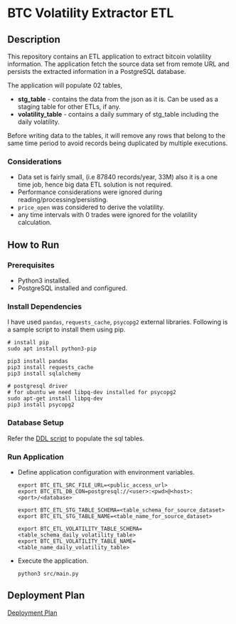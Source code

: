 # BTC Volatility Extractor ETL

## Description

This repository contains an ETL application to extract bitcoin volatility information.
The application fetch the source data set from remote URL and persists the extracted information in a PostgreSQL database. 

The application will populate 02 tables,
- **stg_table** - contains the data from the json as it is. Can be used as a staging table for other ETLs, if any.
- **volatility_table** - contains a daily summary of stg_table including the daily volatility.

Before writing data to the tables, it will remove any rows that belong to the same time period to avoid records being duplicated by multiple executions.

### Considerations

- Data set is fairly small, (i.e 87840 records/year, 33M) also it is a one time job, hence big data ETL solution is not required.
- Performance considerations were ignored during reading/processing/persisting.
- `price_open` was considered to derive the volatility.
- any time intervals with 0 trades were ignored for the volatility calculation.


## How to Run

### Prerequisites

- Python3 installed.
- PostgreSQL installed and configured.

### Install Dependencies

I have used `pandas`, `requests_cache`, `psycopg2` external libraries. Following is a sample script to install them
using pip.

```
# install pip
sudo apt install python3-pip

pip3 install pandas
pip3 install requests_cache
pip3 install sqlalchemy

# postgresql driver
# for ubuntu we need libpq-dev installed for psycopg2
sudo apt-get install libpq-dev
pip3 install psycopg2

```

### Database Setup

Refer the [DDL script](/sql_ddl/ddl.sql) to populate the sql tables.

### Run Application

- Define application configuration with environment variables.
  
  ```
  export BTC_ETL_SRC_FILE_URL=<public_access_url>
  export BTC_ETL_DB_CON=postgresql://<user>:<pwd>@<host>:<port>/<database>

  export BTC_ETL_STG_TABLE_SCHEMA=<table_schema_for_source_dataset>
  export BTC_ETL_STG_TABLE_NAME=<table_name_for_source_dataset>
  
  export BTC_ETL_VOLATILITY_TABLE_SCHEMA=<table_schema_daily_volatility_table>
  export BTC_ETL_VOLATILITY_TABLE_NAME=<table_name_daily_volatility_table>
  
  ```
- Execute the application.
    ```
    python3 src/main.py
    ```

## Deployment Plan

[Deployment Plan](DeploymentPlan.md)
